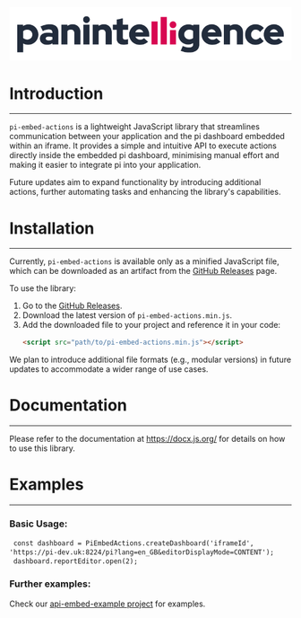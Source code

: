 ![Logo Image](./static/logo.png)

# Introduction

-----------------

`pi-embed-actions` is a lightweight JavaScript library that streamlines communication between your application and the pi dashboard embedded within an iframe. It provides a simple and intuitive API to execute actions directly inside the embedded pi dashboard, minimising manual effort and making it easier to integrate pi into your application.

Future updates aim to expand functionality by introducing additional actions, further automating tasks and enhancing the library's capabilities.

# Installation

-----------------

Currently, `pi-embed-actions` is available only as a minified JavaScript file, which can be downloaded as an artifact from the [GitHub Releases](https://github.com/Panintelligence/pi-embed-actions/releases) page.

To use the library:

1. Go to the [GitHub Releases](https://github.com/Panintelligence/pi-embed-actions/releases).
2. Download the latest version of `pi-embed-actions.min.js`.
3. Add the downloaded file to your project and reference it in your code:
   ```html
   <script src="path/to/pi-embed-actions.min.js"></script>
   ```

We plan to introduce additional file formats (e.g., modular versions) in future updates to accommodate a wider range of use cases.

# Documentation

-----------------

Please refer to the documentation at https://docx.js.org/ for details on how to use this library.

# Examples

-----------------

### Basic Usage:

```shell
 const dashboard = PiEmbedActions.createDashboard('iframeId', 'https://pi-dev.uk:8224/pi?lang=en_GB&editorDisplayMode=CONTENT');
 dashboard.reportEditor.open(2);
```

### Further examples:

Check our [api-embed-example project](https://github.com/Panintelligence/api-embed-example/tree/main/static_examples) for examples.

